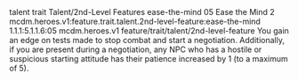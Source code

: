 <ability>
  <metadata>
    <class>talent</class>
    <feature_type>trait</feature_type>
    <file_dpath>Talent/2nd-Level Features</file_dpath>
    <item_id>ease-the-mind</item_id>
    <item_index>05</item_index>
    <item_name>Ease the Mind</item_name>
    <level>2</level>
    <scc>mcdm.heroes.v1:feature.trait.talent.2nd-level-feature:ease-the-mind</scc>
    <scdc>1.1.1:5.1.1.6:05</scdc>
    <source>mcdm.heroes.v1</source>
    <type>feature/trait/talent/2nd-level-feature</type>
  </metadata>
  <effects>
    <effect type="mundane">You gain an edge on tests made to stop combat and start a negotiation. Additionally, if you are present during a negotiation, any NPC who has a hostile or suspicious starting attitude has their patience increased by 1 (to a maximum of 5).</effect>
  </effects>
</ability>
